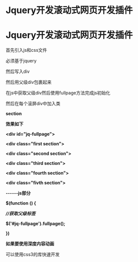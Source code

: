 # Jquery开发滚动式网页开发插件

# Jquery开发滚动式网页开发插件

首先引入js和css文件

必须基于jquery

然后写入div

然后用父级div包裹起来

在js中获取父级div然后使用fullpage方法完成js初始化

然后在每个滚屏div中加入类

**section**

**效果如下**

***<!--定义5个屏幕-->***

***<!--父级div包裹-->***

**<div** **id="jq-fullpage">**

**<div** **class="first section"></div>**

**<div** **class="second section"></div>**

**<div** **class="third section"></div>**

**<div** **class="fourth section"></div>**

**<div** **class="fivth section"></div>**

**</div>**

**------js部分**

**$(function** **() {**

***//获取父级标签***

**$('#jq-fullpage').fullpage();**

**})**

**如果要使用深度内容动画**

可以使用css3的库快速开发